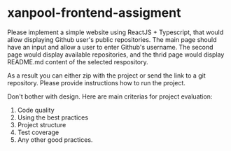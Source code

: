 # xanpool-frontend-assigment

Please implement a simple website using ReactJS + Typescript, that would allow displaying Github user's public repositories.
The main page should have an input and allow a user to enter Github's username. The second page would display available repositories, and the thrid page would display README.md content of the selected respository. 

As a result you can either zip with the project or send the link to a git repository. Please provide instructions how to run the project.

Don't bother with design. Here are main criterias for project evaluation:
1) Code quality
2) Using the best practices
3) Project structure
4) Test coverage
5) Any other good practices.


